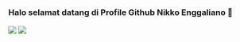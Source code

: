 ### Halo selamat datang di Profile Github Nikko Enggaliano 👋

<!--
**nikkoenggaliano/nikkoenggaliano** is a ✨ _special_ ✨ repository because its `README.md` (this file) appears on your GitHub profile.

Here are some ideas to get you started:

- 🔭 I’m currently working on ...
- 🌱 I’m currently learning ...
- 👯 I’m looking to collaborate on ...
- 🤔 I’m looking for help with ...
- 💬 Ask me about ...
- 📫 How to reach me: ...
- 😄 Pronouns: ...
- ⚡ Fun fact: ...
-->

<img align="center" src="https://github-readme-stats.vercel.app/api?username=nikkoenggaliano&show_icons=true&theme=radical" />
<img align="center" src="https://github-readme-stats.vercel.app/api/top-langs/?username=nikkoenggaliano&theme=buefy" />
